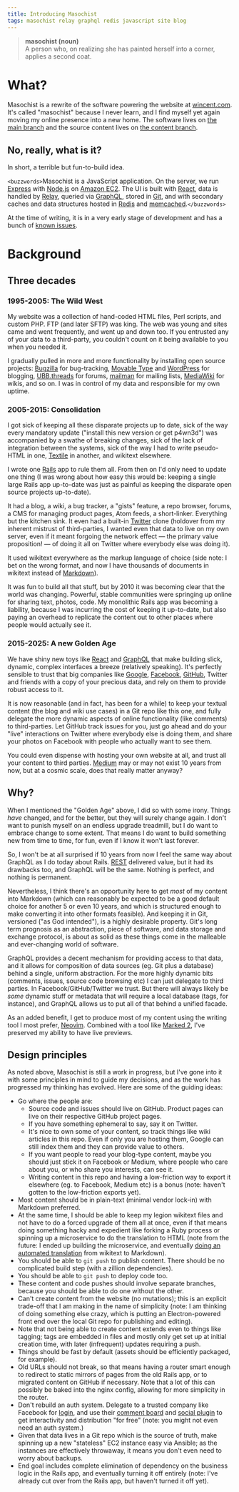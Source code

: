 ```yaml
---
title: Introducing Masochist
tags: masochist relay graphql redis javascript site blog
---
```


> **masochist (noun)**<br> A person who, on realizing she has painted herself into a corner, applies a second coat.

# What?

Masochist is a rewrite of the software powering the website at [wincent.com]. It's called "masochist" because I never learn, and I find myself yet again moving my online presence into a new home. The software lives on [the main branch](https://github.com/wincent/masochist/tree/main) and the source content lives on [the content branch](https://github.com/wincent/masochist/tree/content).

## No, really, what is it?

In short, a terrible but fun-to-build idea.

`<buzzwords>`Masochist is a JavaScript application. On the server, we run [Express] with [Node.js] on [Amazon EC2](/wiki/EC2). The UI is built with [React], data is handled by [Relay], queried via [GraphQL], stored in [Git], and with secondary caches and data structures hosted in [Redis] and [memcached].`</buzzwords>`

At the time of writing, it is in a very early stage of development and has a bunch of [known issues](https://github.com/wincent/masochist/issues).

# Background

## Three decades

### 1995-2005: The Wild West

My website was a collection of hand-coded HTML files, Perl scripts, and custom PHP. FTP (and later SFTP) was king. The web was young and sites came and went frequently, and went up and down too. If you entrusted any of your data to a third-party, you couldn't count on it being available to you when you needed it.

I gradually pulled in more and more functionality by installing open source projects: [Bugzilla] for bug-tracking, [Movable Type] and [WordPress] for blogging, [UBB.threads] for forums, [mailman] for mailing lists, [MediaWiki] for wikis, and so on. I was in control of my data and responsible for my own uptime.

### 2005-2015: Consolidation

I got sick of keeping all these disparate projects up to date, sick of the way every mandatory update ("install this new version or get p4wn3d") was accompanied by a swathe of breaking changes, sick of the lack of integration between the systems, sick of the way I had to write pseudo-HTML in one, [Textile] in another, and wikitext elsewhere.

I wrote one [Rails] app to rule them all. From then on I'd only need to update one thing (I was wrong about how easy this would be: keeping a single large Rails app up-to-date was just as painful as keeping the disparate open source projects up-to-date).

It had a blog, a wiki, a bug tracker, a "gists" feature, a repo browser, forums, a CMS for managing product pages, Atom feeds, a short-linker. Everything but the kitchen sink. It even had a built-in [Twitter] clone (holdover from my inherent mistrust of third-parties, I wanted even that data to live on my own server, even if it meant forgoing the network effect &mdash; the primary value proposition! &mdash; of doing it all on Twitter where everybody else was doing it).

It used wikitext everywhere as the markup language of choice (side note: I bet on the wrong format, and now I have thousands of documents in wikitext instead of [Markdown]).

It was fun to build all that stuff, but by 2010 it was becoming clear that the world was changing. Powerful, stable communities were springing up online for sharing text, photos, code. My monolithic Rails app was becoming a liability, because I was incurring the cost of keeping it up-to-date, but also paying an overhead to replicate the content out to other places where people would actually see it.

### 2015-2025: A new Golden Age

We have shiny new toys like [React] and [GraphQL] that make building slick, dynamic, complex interfaces a breeze (relatively speaking). It's perfectly sensible to trust that big companies like [Google], [Facebook], [GitHub], Twitter and friends with a copy of your precious data, and rely on them to provide robust access to it.

It is now reasonable (and in fact, has been for a while) to keep your textual content (the blog and wiki use cases) in a Git repo like this one, and fully delegate the more dynamic aspects of online functionality (like comments) to third-parties. Let GitHub track issues for you, just go ahead and do your "live" interactions on Twitter where everybody else is doing them, and share your photos on Facebook with people who actually want to see them.

You could even dispense with hosting your own website at all, and trust all your content to third parties. [Medium] may or may not exist 10 years from now, but at a cosmic scale, does that really matter anyway?

## Why?

When I mentioned the "Golden Age" above, I did so with some irony. Things _have_ changed, and for the better, but they will surely change again. I don't want to punish myself on an endless upgrade treadmill, but I do want to embrace change to some extent. That means I do want to build something new from time to time, for fun, even if I know it won't last forever.

So, I won't be at all surprised if 10 years from now I feel the same way about GraphQL as I do today about Rails. [REST] delivered value, but it had its drawbacks too, and GraphQL will be the same. Nothing is perfect, and nothing is permanent.

Nevertheless, I think there's an opportunity here to get _most_ of my content into Markdown (which can reasonably be expected to be a good default choice for another 5 or even 10 years, and which is structured enough to make converting it into other formats feasible). And keeping it in Git, versioned ("as God intended"), is a highly desirable property. Git's long term prognosis as an abstraction, piece of software, and data storage and exchange protocol, is about as solid as these things come in the malleable and ever-changing world of software.

GraphQL provides a decent mechanism for providing access to that data, and it allows for composition of data sources (eg. Git plus a database) behind a single, uniform abstraction. For the more highly dynamic bits (comments, issues, source code browsing etc) I can just delegate to third parties. In Facebook/GitHub/Twitter we trust. But there will always likely be _some_ dynamic stuff or metadata that will require a local database (tags, for instance), and GraphQL allows us to put all of that behind a unified facade.

As an added benefit, I get to produce most of my content using the writing tool I most prefer, [Neovim]. Combined with a tool like [Marked 2], I've preserved my ability to have live previews.

## Design principles

As noted above, Masochist is still a work in progress, but I've gone into it with some principles in mind to guide my decisions, and as the work has progressed my thinking has evolved. Here are some of the guiding ideas:

-   Go where the people are:
    -   Source code and issues should live on GitHub. Product pages can live on their respective GitHub project pages.
    -   If you have something ephemeral to say, say it on Twitter.
    -   It's nice to own some of your content, so track things like wiki articles in this repo. Even if only you are hosting them, Google can still index them and they can provide value to others.
    -   If you want people to read your blog-type content, maybe you should just stick it on Facebook or Medium, where people who care about you, or who share you interests, can see it.
    -   Writing content in this repo and having a low-friction way to export it elsewhere (eg. to Facebook, Medium etc) is a bonus (note: haven't gotten to the low-friction exports yet).
-   Most content should be in plain-text (minimal vendor lock-in) with Markdown preferred.
-   At the same time, I should be able to keep my legion wikitext files and not have to do a forced upgrade of them all at once, even if that means doing something hacky and expedient like forking a Ruby process or spinning up a microservice to do the translation to HTML (note from the future: I ended up building the microservice, and eventually [doing an automated translation](https://wincent.com/blog/filter-branch) from wikitext to Markdown).
-   You should be able to `git push` to publish content. There should be no complicated build step (with a zillion dependencies).
-   You should be able to `git push` to deploy code too.
-   These content and code pushes should involve separate branches, because you should be able to do one without the other.
-   Can't create content from the website (no mutations); this is an explicit trade-off that I am making in the name of simplicity (note: I am thinking of doing something else crazy, which is putting an Electron-powered front end over the local Git repo for publishing and editing).
-   Note that not being able to create content extends even to things like tagging; tags are embedded in files and mostly only get set up at initial creation time, with later (infrequent) updates requiring a push.
-   Things should be fast by default (assets should be efficiently packaged, for example).
-   Old URLs should not break, so that means having a router smart enough to redirect to static mirrors of pages from the old Rails app, or to migrated content on GitHub if necessary. Note that a lot of this can possibly be baked into the nginx config, allowing for more simplicity in the router.
-   Don't rebuild an auth system. Delegate to a trusted company like Facebook for [login](https://developers.facebook.com/docs/facebook-login/web), and use their [comment board](https://developers.facebook.com/docs/plugins/comments) and [social plugin](https://developers.facebook.com/docs/plugins/like-button) to get interactivity and distribution "for free" (note: you might not even need an auth system.)
-   Given that data lives in a Git repo which is the source of truth, make spinning up a new "stateless" EC2 instance easy via Ansible; as the instances are effectively throwaway, it means you don't even need to worry about backups.
-   End goal includes complete elimination of dependency on the business logic in the Rails app, and eventually turning it off entirely (note: I've already cut over from the Rails app, but haven't turned it off yet).

[ansible]: http://www.ansible.com/
[bugzilla]: https://www.bugzilla.org
[express]: http://expressjs.com/
[facebook]: https://www.facebook.com/
[git]: /wiki/Git
[github]: https://github.com/
[google]: https://www.google.com/
[graphql]: http://graphql.org/
[markdown]: https://en.wikipedia.org/wiki/Markdown
[marked 2]: http://marked2app.com/
[mediawiki]: https://www.mediawiki.org/wiki/MediaWiki
[medium]: https://medium.com/
[movable type]: https://en.wikipedia.org/wiki/Movable_Type
[node.js]: https://nodejs.org/
[rest]: https://en.wikipedia.org/wiki/Representational_state_transfer
[rails]: http://rubyonrails.org/
[react]: http://facebook.github.io/react/
[relay]: http://facebook.github.io/relay/
[redis]: http://redis.io/
[textile]: https://en.wikipedia.org/wiki/Textile_(markup_language)
[twitter]: https://twitter.com/
[ubb.threads]: https://en.wikipedia.org/wiki/UBB.threads
[Neovim]: https://github.com/neovim/neovim
[wordpress]: https://wordpress.org/
[mailman]: http://www.gnu.org/software/mailman/
[memcached]: http://memcached.org/
[wincent.com]: https://wincent.com

